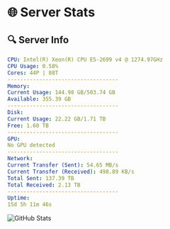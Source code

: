 # 🌐 Server Stats
## 🔍 Server Info
```yaml
CPU: Intel(R) Xeon(R) CPU E5-2699 v4 @ 1274.97GHz
CPU Usage: 0.50%
Cores: 44P | 88T
-----------------------------------
Memory:
Current Usage: 144.98 GB/503.74 GB
Available: 355.39 GB
-----------------------------------
Disk:
Current Usage: 22.22 GB/1.71 TB
Free: 1.60 TB
-----------------------------------
GPU:
No GPU detected
-----------------------------------
Network:
Current Transfer (Sent): 54.65 MB/s
Current Transfer (Received): 498.89 KB/s
Total Sent: 137.39 TB
Total Received: 2.13 TB
-----------------------------------
Uptime:
15d 5h 11m 46s
```
![GitHub Stats](https://img.shields.io/badge/Updated-2025-02-23_03:55:04-blue)